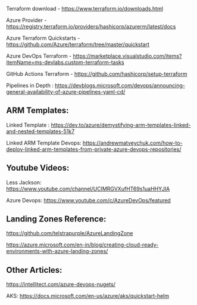 Terraform download - https://www.terraform.io/downloads.html

Azure Provider - https://registry.terraform.io/providers/hashicorp/azurerm/latest/docs

Azure Terraform Quickstarts -https://github.com/Azure/terraform/tree/master/quickstart

Azure DevOps Terraform - https://marketplace.visualstudio.com/items?itemName=ms-devlabs.custom-terraform-tasks

GitHub Actions Terraform - https://github.com/hashicorp/setup-terraform

Pipelines in Depth : https://devblogs.microsoft.com/devops/announcing-general-availability-of-azure-pipelines-yaml-cd/




ARM Templates:
-----------------------
Linked Template : https://dev.to/azure/demystifying-arm-templates-linked-and-nested-templates-51k7

Linked ARM Template Devops: https://andrewmatveychuk.com/how-to-deploy-linked-arm-templates-from-private-azure-devops-repositories/



Youtube Videos:
--------------------------

Less Jackson: https://www.youtube.com/channel/UCIMRGVXufHT69s1uaHHYJIA

Azure Devops: https://www.youtube.com/c/AzureDevOps/featured



Landing Zones Reference:
------------------------------

https://github.com/telstrapurple/AzureLandingZone

https://azure.microsoft.com/en-in/blog/creating-cloud-ready-environments-with-azure-landing-zones/



Other Articles:
---------------------------

https://intellitect.com/azure-devops-nugets/

AKS: https://docs.microsoft.com/en-us/azure/aks/quickstart-helm
